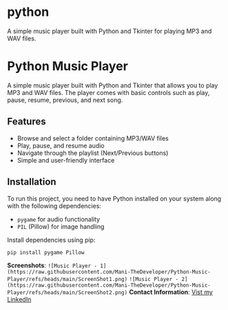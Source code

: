 # python
A simple music player built with Python and Tkinter for playing MP3 and WAV files.
# Python Music Player

A simple music player built with Python and Tkinter that allows you to play MP3 and WAV files. The player comes with basic controls such as play, pause, resume, previous, and next song.

## Features
- Browse and select a folder containing MP3/WAV files
- Play, pause, and resume audio
- Navigate through the playlist (Next/Previous buttons)
- Simple and user-friendly interface

## Installation
To run this project, you need to have Python installed on your system along with the following dependencies:

- `pygame` for audio functionality
- `PIL` (Pillow) for image handling

Install dependencies using pip:

```bash
pip install pygame Pillow
```
**Screenshots**:
`![Music Player - 1](https://raw.githubusercontent.com/Mani-TheDeveloper/Python-Music-Player/refs/heads/main/ScreenShot1.png)`
`![Music Player - 2](https://raw.githubusercontent.com/Mani-TheDeveloper/Python-Music-Player/refs/heads/main/ScreenShot2.png)`
**Contact Information**: 
[Vist my LinkedIn](https://www.linkedin.com/in/mani-shankar-amudalapalli/)
